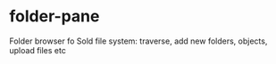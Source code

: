 # folder-pane
Folder browser fo Sold file system: traverse, add new folders, objects, upload files etc

